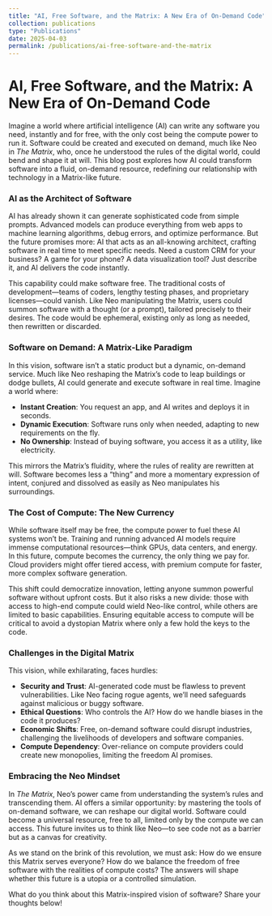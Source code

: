 ```yaml
---
title: "AI, Free Software, and the Matrix: A New Era of On-Demand Code"
collection: publications
type: "Publications"
date: 2025-04-03
permalink: /publications/ai-free-software-and-the-matrix
---
```


# AI, Free Software, and the Matrix: A New Era of On-Demand Code

Imagine a world where artificial intelligence (AI) can write any software you need, instantly and for free, with the only cost being the compute power to run it. Software could be created and executed on demand, much like Neo in *The Matrix*, who, once he understood the rules of the digital world, could bend and shape it at will. This blog post explores how AI could transform software into a fluid, on-demand resource, redefining our relationship with technology in a Matrix-like future.

### AI as the Architect of Software

AI has already shown it can generate sophisticated code from simple prompts. Advanced models can produce everything from web apps to machine learning algorithms, debug errors, and optimize performance. But the future promises more: AI that acts as an all-knowing architect, crafting software in real time to meet specific needs. Need a custom CRM for your business? A game for your phone? A data visualization tool? Just describe it, and AI delivers the code instantly.

This capability could make software free. The traditional costs of development—teams of coders, lengthy testing phases, and proprietary licenses—could vanish. Like Neo manipulating the Matrix, users could summon software with a thought (or a prompt), tailored precisely to their desires. The code would be ephemeral, existing only as long as needed, then rewritten or discarded.

### Software on Demand: A Matrix-Like Paradigm

In this vision, software isn’t a static product but a dynamic, on-demand service. Much like Neo reshaping the Matrix’s code to leap buildings or dodge bullets, AI could generate and execute software in real time. Imagine a world where:

- **Instant Creation**: You request an app, and AI writes and deploys it in seconds.
- **Dynamic Execution**: Software runs only when needed, adapting to new requirements on the fly.
- **No Ownership**: Instead of buying software, you access it as a utility, like electricity.

This mirrors the Matrix’s fluidity, where the rules of reality are rewritten at will. Software becomes less a “thing” and more a momentary expression of intent, conjured and dissolved as easily as Neo manipulates his surroundings.

### The Cost of Compute: The New Currency

While software itself may be free, the compute power to fuel these AI systems won’t be. Training and running advanced AI models require immense computational resources—think GPUs, data centers, and energy. In this future, compute becomes the currency, the only thing we pay for. Cloud providers might offer tiered access, with premium compute for faster, more complex software generation.

This shift could democratize innovation, letting anyone summon powerful software without upfront costs. But it also risks a new divide: those with access to high-end compute could wield Neo-like control, while others are limited to basic capabilities. Ensuring equitable access to compute will be critical to avoid a dystopian Matrix where only a few hold the keys to the code.

### Challenges in the Digital Matrix

This vision, while exhilarating, faces hurdles:

- **Security and Trust**: AI-generated code must be flawless to prevent vulnerabilities. Like Neo facing rogue agents, we’ll need safeguards against malicious or buggy software.
- **Ethical Questions**: Who controls the AI? How do we handle biases in the code it produces?
- **Economic Shifts**: Free, on-demand software could disrupt industries, challenging the livelihoods of developers and software companies.
- **Compute Dependency**: Over-reliance on compute providers could create new monopolies, limiting the freedom AI promises.

### Embracing the Neo Mindset

In *The Matrix*, Neo’s power came from understanding the system’s rules and transcending them. AI offers a similar opportunity: by mastering the tools of on-demand software, we can reshape our digital world. Software could become a universal resource, free to all, limited only by the compute we can access. This future invites us to think like Neo—to see code not as a barrier but as a canvas for creativity.

As we stand on the brink of this revolution, we must ask: How do we ensure this Matrix serves everyone? How do we balance the freedom of free software with the realities of compute costs? The answers will shape whether this future is a utopia or a controlled simulation.

What do you think about this Matrix-inspired vision of software? Share your thoughts below!